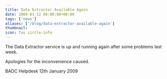 ```yaml
---
title: Data Extractor Available Again
date: 2009-01-12 06:00:00+00:00
tags: ['news']
aliases: ['/blog/data-extractor-available-again']
thumbnail: 
icon: fas circle-info
---
```



The Data Extractor service is up and running again after some problems last week.

Apologies for the inconvenience caused.


 
BADC Helpdesk
12th January 2009



